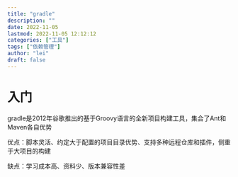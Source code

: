 ```yaml
---
title: "gradle"
description: ""
date: 2022-11-05
lastmod: 2022-11-05 12:12:12
categories: ["工具"]
tags: ["依赖管理"]
author: "lei"
draft: false
---
```


# 入门

gradle是2012年谷歌推出的基于Groovy语言的全新项目构建工具，集合了Ant和Maven各自优势

优点：脚本灵活、约定大于配置的项目目录优势、支持多种远程仓库和插件，侧重于大项目的构建

缺点：学习成本高、资料少、版本兼容性差

